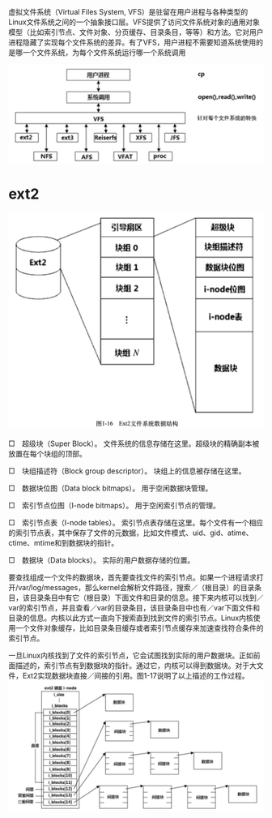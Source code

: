 
虚拟文件系统（Virtual Files System, VFS）是驻留在用户进程与各种类型的Linux文件系统之间的一个抽象接口层。VFS提供了访问文件系统对象的通用对象模型（比如索引节点、文件对象、分页缓存、目录条目，等等）和方法。它对用户进程隐藏了实现每个文件系统的差异。有了VFS，用户进程不需要知道系统使用的是哪一个文件系统，为每个文件系统运行哪一个系统调用

![](/assets/images/2022-04-19-19-58-32.png)

# ext2

![](/assets/images/2022-04-19-20-01-02.png)

□　超级块（Super Block）。 文件系统的信息存储在这里。超级块的精确副本被放置在每个块组的顶部。

□　块组描述符（Block group descriptor）。 块组上的信息被存储在这里。

□　数据块位图（Data block bitmaps）。 用于空闲数据块管理。

□　索引节点位图（I-node bitmaps）。 用于空闲索引节点的管理。

□　索引节点表（I-node tables）。 索引节点表存储在这里。每个文件有一个相应的索引节点表，其中保存了文件的元数据，比如文件模式、uid、gid、atime、ctime、mtime和到数据块的指针。

□　数据块（Data blocks）。 实际的用户数据存储的位置。

要查找组成一个文件的数据块，首先要查找文件的索引节点。如果一个进程请求打开/var/log/messages，那么kernel会解析文件路径，搜索／（根目录）的目录条目，该目录条目中有它（根目录）下面文件和目录的信息。接下来内核可以找到／var的索引节点，并且查看／var的目录条目，该目录条目中也有／var下面文件和目录的信息。内核以此方式一直向下搜索直到找到文件的索引节点。Linux内核使用一个文件对象缓存，比如目录条目缓存或者索引节点缓存来加速查找符合条件的索引节点。

一旦Linux内核找到了文件的索引节点，它会试图找到实际的用户数据块。正如前面描述的，索引节点有到数据块的指针。通过它，内核可以得到数据块。对于大文件，Ext2实现数据块直接／间接的引用。图1-17说明了以上描述的工作过程。
![](/assets/images/2022-04-19-20-02-55.png)